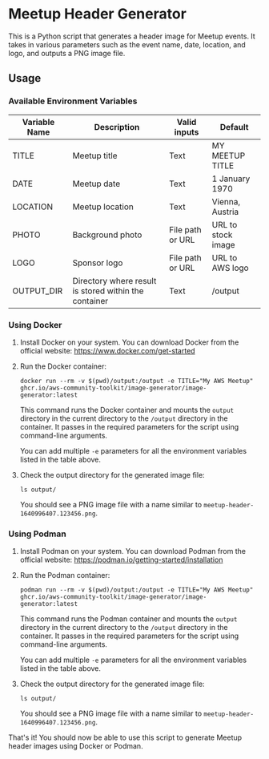 # Meetup Header Generator

This is a Python script that generates a header image for Meetup events. It takes in various parameters such as the event name, date, location, and logo, and outputs a PNG image file.

## Usage

### Available Environment Variables

| Variable Name | Description                                           | Valid inputs     | Default            |
| --- | --- | --- | --- |
| TITLE         | Meetup title                                          | Text             | MY MEETUP TITLE    |
| DATE          | Meetup date                                           | Text             | 1 January 1970     |
| LOCATION      | Meetup location                                       | Text             | Vienna, Austria    |
| PHOTO         | Background photo                                      | File path or URL | URL to stock image |
| LOGO          | Sponsor logo                                          | File path or URL | URL to AWS logo    |
| OUTPUT_DIR    | Directory where result is stored within the container | Text             | /output            |

### Using Docker

1. Install Docker on your system. You can download Docker from the official website: https://www.docker.com/get-started

2. Run the Docker container:

   ```
   docker run --rm -v $(pwd)/output:/output -e TITLE="My AWS Meetup" ghcr.io/aws-community-toolkit/image-generator/image-generator:latest
   ```

   This command runs the Docker container and mounts the `output` directory in the current directory to the `/output` directory in the container. It passes in the required parameters for the script using command-line arguments.

   You can add multiple `-e` parameters for all the environment variables listed in the table above.

3. Check the output directory for the generated image file:

   ```
   ls output/
   ```

   You should see a PNG image file with a name similar to `meetup-header-1640996407.123456.png`.

### Using Podman

1. Install Podman on your system. You can download Podman from the official website: https://podman.io/getting-started/installation

2. Run the Podman container:

   ```
   podman run --rm -v $(pwd)/output:/output -e TITLE="My AWS Meetup" ghcr.io/aws-community-toolkit/image-generator/image-generator:latest
   ```

   This command runs the Podman container and mounts the `output` directory in the current directory to the `/output` directory in the container. It passes in the required parameters for the script using command-line arguments.

   You can add multiple `-e` parameters for all the environment variables listed in the table above.

3. Check the output directory for the generated image file:

   ```
   ls output/
   ```

   You should see a PNG image file with a name similar to `meetup-header-1640996407.123456.png`.

That's it! You should now be able to use this script to generate Meetup header images using Docker or Podman.